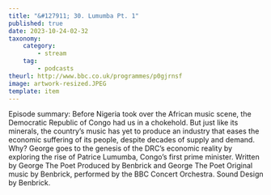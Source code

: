 ```yaml
---
title: "&#127911; 30. Lumumba Pt. 1"
published: true
date: 2023-10-24-02-32
taxonomy:
    category:
        - stream
    tag:
        - podcasts
theurl: http://www.bbc.co.uk/programmes/p0gjrnsf
image: artwork-resized.JPEG
template: item
---
```


Episode summary: Before Nigeria took over the African music scene, the Democratic Republic of Congo had us in a chokehold. But just like its minerals, the country&rsquo;s music has yet to produce an industry that eases the economic suffering of its people, despite decades of supply and demand. Why? George goes to the genesis of the DRC&rsquo;s economic reality by exploring the rise of Patrice Lumumba, Congo&rsquo;s first prime minister. Written by George The Poet Produced by Benbrick and George The Poet Original music by Benbrick, performed by the BBC Concert Orchestra. Sound Design by Benbrick.
